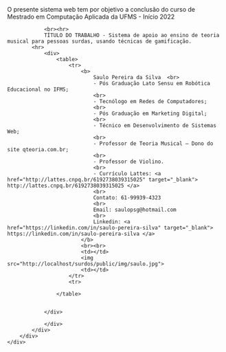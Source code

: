 <div class="container">
    <div class="row justify-content-center">
        <div class="col-md-12">
            <div class="card">
                 <div class="card-body">
                O presente sistema web tem por objetivo a conclusão do curso de
                Mestrado em Computação Aplicada da UFMS - Início 2022

                <br><hr>
                TÍTULO DO TRABALHO - Sistema de apoio ao ensino de teoria musical para pessoas surdas, usando técnicas de gamificação.
            <hr>
                <div>
                    <table>
                        <tr>
                            <b>
                                Saulo Pereira da Silva  <br>
                                - Pós Graduação Lato Sensu em Robótica Educacional no IFMS;
                                <br>
                                - Tecnólogo em Redes de Computadores;
                                <br>
                                - Pós Graduação em Marketing Digital;
                                <br>
                                - Técnico em Desenvolvimento de Sistemas Web;
                                <br>
                                - Professor de Teoria Musical – Dono do site qteoria.com.br;
                                <br>
                                - Professor de Violino.
                                <br>
                                - Currículo Lattes: <a href="http://lattes.cnpq.br/6192738039315025" target="_blank"> http://lattes.cnpq.br/6192738039315025 </a>
                                <br>
                                Contato: 61-99939-4323
                                <br>
                                Email: saulopsg@hotmail.com
                                <br>
                                Linkedin: <a href="https://linkedin.com/in/saulo-pereira-silva" target="_blank"> https://linkedin.com/in/saulo-pereira-silva </a>
                            </b>
                            <br><br>
                            <td></td>
                            <img src="http://localhost/surdos/public/img/saulo.jpg">
                            <td></td>
                        </tr>
                        <tr>

                    </table>


                </div>

                </div>
            </div>
        </div>
    </div>
</div>